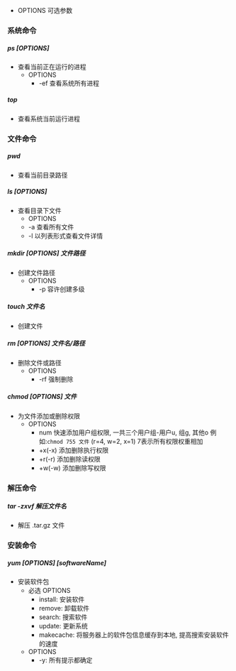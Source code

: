 + OPTIONS 可选参数

### 系统命令

##### ps [OPTIONS] 
+ 查看当前正在运行的进程
    + OPTIONS
        + -ef 查看系统所有进程

##### top
+ 查看系统当前运行进程

### 文件命令

##### pwd
+ 查看当前目录路径

##### ls [OPTIONS]
+ 查看目录下文件
    + OPTIONS
     + -a 查看所有文件
     + -l 以列表形式查看文件详情

##### mkdir [OPTIONS] 文件路径
+ 创建文件路径
    + OPTIONS
        + -p 容许创建多级

##### touch 文件名
+ 创建文件

##### rm [OPTIONS] 文件名/路径
+ 删除文件或路径
    + OPTIONS
        - -rf 强制删除

##### chmod [OPTIONS] 文件
+ 为文件添加或删除权限
    + OPTIONS
        + num 快速添加用户组权限, 一共三个用户组-用户u, 组g, 其他o 例如:`chmod 755 文件` (r=4, w=2, x=1) 7表示所有权限权重相加
        + +x(-x) 添加删除执行权限
        + +r(-r) 添加删除读权限
        + +w(-w) 添加删除写权限

### 解压命令

##### tar -zxvf 解压文件名
+ 解压 .tar.gz 文件

### 安装命令

##### yum [OPTIONS] [softwareName]
+ 安装软件包
    + 必选 OPTIONS
        + install: 安装软件
        + remove: 卸载软件
        + search: 搜索软件
        + update: 更新系统
        + makecache: 将服务器上的软件包信息缓存到本地, 提高搜索安装软件的速度
    + OPTIONS
        + -y: 所有提示都确定

